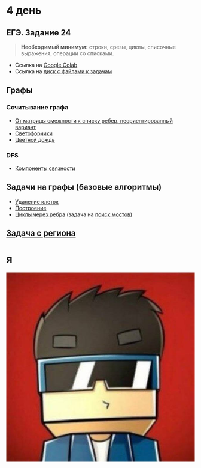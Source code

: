 # 4 день

## ЕГЭ. Задание 24

 > **Необходимый минимум:** строки, срезы, циклы, списочные выражения, операции со списками. 

 - Ссылка на [Google Colab](https://colab.research.google.com/drive/1UNlHD5QiG71vWatoV7_z6_k7xsdF5E_K?usp=sharing)
 - Ссылка на [диск с файлами к задачам](https://drive.google.com/drive/folders/1Uew_Tr-_krybbP8QxtOHRCZ11XTl3y5i?usp=sharing)
  

## Графы

### Ссчитывание графа
 - [От матрицы смежности к списку ребер, неориентированный вариант](https://informatics.msk.ru/mod/statements/view.php?chapterid=464#1)
 - [Светофорчики](https://informatics.msk.ru/mod/statements/view.php?chapterid=175#1)
 - [Цветной дождь](https://informatics.msk.ru/mod/statements/view.php?chapterid=176#1)
  
### DFS
 - [Компоненты связности](https://informatics.msk.ru/mod/statements/view.php?chapterid=111540#1)

## Задачи на графы (базовые алгоритмы)
 - [Удаление клеток](https://informatics.msk.ru/mod/statements/view.php?chapterid=652#1)
 - [Построение](https://informatics.msk.ru/mod/statements/view.php?chapterid=166#1)
 - [Циклы через ребра](https://informatics.msk.ru/mod/statements/view.php?chapterid=112824#1) (задача на [поиск мостов](http://www.e-maxx-ru.1gb.ru/algo/bridge_searching))

## [Задача с региона](https://informatics.msk.ru/mod/statements/view.php?chapterid=114540#1)
  
# я
![alt text](image.png)